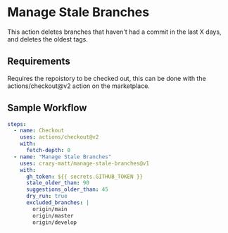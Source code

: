 # Manage Stale Branches

This action deletes branches that haven't had a commit in the last X days, and deletes the oldest tags.

## Requirements

Requires the repoistory to be checked out, this can be done with the actions/checkout@v2 action on the marketplace.

## Sample Workflow

```yaml
steps:
  - name: Checkout
    uses: actions/checkout@v2
    with:
      fetch-depth: 0
  - name: "Manage Stale Branches"
    uses: crazy-matt/manage-stale-branches@v1
    with:
      gh_token: ${{ secrets.GITHUB_TOKEN }}
      stale_older_than: 90
      suggestions_older_than: 45
      dry_run: true
      excluded_branches: |
        origin/main
        origin/master
        origin/develop
```
